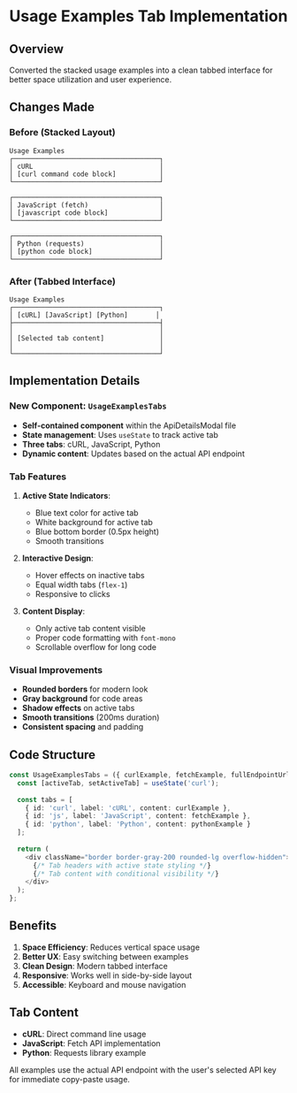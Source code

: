 # Usage Examples Tab Implementation

## Overview
Converted the stacked usage examples into a clean tabbed interface for better space utilization and user experience.

## Changes Made

### Before (Stacked Layout)
```
Usage Examples
┌─────────────────────────────────────┐
│ cURL                                │
│ [curl command code block]           │
└─────────────────────────────────────┘

┌─────────────────────────────────────┐
│ JavaScript (fetch)                  │
│ [javascript code block]             │
└─────────────────────────────────────┘

┌─────────────────────────────────────┐
│ Python (requests)                   │
│ [python code block]                 │
└─────────────────────────────────────┘
```

### After (Tabbed Interface)
```
Usage Examples
┌─────────────────────────────────────┐
│ [cURL] [JavaScript] [Python]       │
├─────────────────────────────────────┤
│                                     │
│ [Selected tab content]              │
│                                     │
└─────────────────────────────────────┘
```

## Implementation Details

### New Component: `UsageExamplesTabs`
- **Self-contained component** within the ApiDetailsModal file
- **State management**: Uses `useState` to track active tab
- **Three tabs**: cURL, JavaScript, Python
- **Dynamic content**: Updates based on the actual API endpoint

### Tab Features
1. **Active State Indicators**:
   - Blue text color for active tab
   - White background for active tab
   - Blue bottom border (0.5px height)
   - Smooth transitions

2. **Interactive Design**:
   - Hover effects on inactive tabs
   - Equal width tabs (`flex-1`)
   - Responsive to clicks

3. **Content Display**:
   - Only active tab content visible
   - Proper code formatting with `font-mono`
   - Scrollable overflow for long code

### Visual Improvements
- **Rounded borders** for modern look
- **Gray background** for code areas
- **Shadow effects** on active tabs
- **Smooth transitions** (200ms duration)
- **Consistent spacing** and padding

## Code Structure
```typescript
const UsageExamplesTabs = ({ curlExample, fetchExample, fullEndpointUrl }) => {
  const [activeTab, setActiveTab] = useState('curl');
  
  const tabs = [
    { id: 'curl', label: 'cURL', content: curlExample },
    { id: 'js', label: 'JavaScript', content: fetchExample },
    { id: 'python', label: 'Python', content: pythonExample }
  ];
  
  return (
    <div className="border border-gray-200 rounded-lg overflow-hidden">
      {/* Tab headers with active state styling */}
      {/* Tab content with conditional visibility */}
    </div>
  );
};
```

## Benefits
1. **Space Efficiency**: Reduces vertical space usage
2. **Better UX**: Easy switching between examples
3. **Clean Design**: Modern tabbed interface
4. **Responsive**: Works well in side-by-side layout
5. **Accessible**: Keyboard and mouse navigation

## Tab Content
- **cURL**: Direct command line usage
- **JavaScript**: Fetch API implementation
- **Python**: Requests library example

All examples use the actual API endpoint with the user's selected API key for immediate copy-paste usage.
